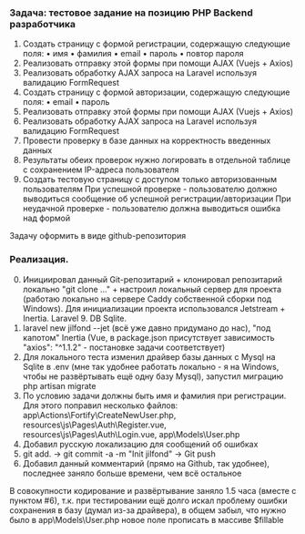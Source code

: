 ### Задача: тестовое задание на позицию PHP Backend разработчика

1.	Создать страницу с формой регистрации, содержащую следующие поля:
•	имя
•	фамилия
•	email
•	пароль
•	повтор пароля
2.	Реализовать отправку этой формы при помощи AJAX (Vuejs + Axios)
3.	Реализовать обработку AJAX запроса на Laravel используя валидацию FormRequest
4.	Создать страницу с формой авторизации, содержащую следующие поля:
•	email
•	пароль
5.	Реализовать отправку этой формы при помощи AJAX (Vuejs + Axios)
6.	Реализовать обработку AJAX запроса на Laravel используя валидацию FormRequest
7.	Провести проверку в базе данных на корректность введенных данных
8.	Результаты обеих проверок нужно логировать в отдельной таблице с сохранением IP-адреса пользователя
9. Создать тестовую страницу с доступом только авторизованным пользователям
При успешной проверке - пользователю должно выводиться сообщение об успешной регистрации/авторизации
При неудачной проверке - пользователю должна выводиться ошибка над формой

Задачу оформить в виде github-репозитория


### Реализация.

0. Инициировал данный Git-репозитарий + клонировал репозитарий локально "git clone ..."  + настроил локальный сервер для проекта (работаю локально на сервере Caddy собственной сборки под Windows). Для инициализации проекта использовался Jetstream + Inertia. Laravel 9. DB Sqlite. 
1. laravel new jilfond --jet (всё уже давно придумано до нас), "под капотом" Inertia (Vue, в package.json присутствует зависимость "axios": "^1.1.2" - постановке задачи соответствует)
2. Для локального теста изменил драйвер базы данных с Mysql на Sqlite в .env (мне так удобнее работать локально - я на Windows, чтобы не развёртывать ещё одну базу Mysql), запустил миграцию php artisan migrate
3. По условию задачи должны быть имя и фамилия при регистрации. Для этого поправил несколько файлов: app\Actions\Fortify\CreateNewUser.php, resources\js\Pages\Auth\Register.vue, resources\js\Pages\Auth\Login.vue, app\Models\User.php
4. Добавил русскую локализацию для сообщений об ошибках
5. git add.  ->  git commit -a -m "Init jilfond"  -> Git push
6. Добавил данный комментарий (прямо на Github, так удобнее), последнее заняло больше времени, чем всё остальное

В совокупности кодирование и развёртывание заняло 1.5 чacа (вместе с пунктом #6), т.к. при тестировании ещё долго искал проблему ошибки сохранения в базу (думал из-за драйвера), в общем забыл, что нужно было в app\Models\User.php новое поле прописать в массиве $fillable
